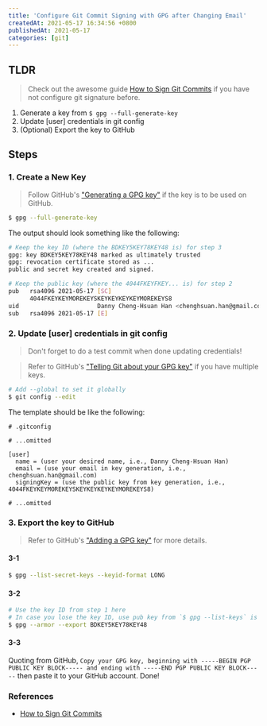 ```yaml
---
title: 'Configure Git Commit Signing with GPG after Changing Email'
createdAt: 2021-05-17 16:34:56 +0800
publishedAt: 2021-05-17
categories: [git]
---
```


## TLDR

> Check out the awesome guide [How to Sign Git Commits](https://merikan.com/2019/05/how-to-sign-git-commits/) if you have not configure git signature before.

1. Generate a key from `$ gpg --full-generate-key`
2. Update [user] credentials in git config
3. (Optional) Export the key to GitHub

## Steps

### 1. Create a New Key

> Follow GitHub's ["Generating a GPG key"](https://docs.github.com/en/github/authenticating-to-github/generating-a-new-gpg-key#generating-a-gpg-key) if the key is to be used on GitHub.

```sh
$ gpg --full-generate-key
```

The output should look something like the following:

```sh
# Keep the key ID (where the BDKEY5KEY78KEY48 is) for step 3
gpg: key BDKEY5KEY78KEY48 marked as ultimately trusted
gpg: revocation certificate stored as ...
public and secret key created and signed.

# Keep the public key (where the 4044FKEYFKEY... is) for step 2
pub   rsa4096 2021-05-17 [SC]
      4044FKEYKEYMOREKEYSKEYKEYKEYKEYMOREKEYS8
uid                      Danny Cheng-Hsuan Han <chenghsuan.han@gmail.com>
sub   rsa4096 2021-05-17 [E]
```

### 2. Update [user] credentials in git config

> Don't forget to do a test commit when done updating credentials!

> Refer to GitHub's ["Telling Git about your GPG key"](https://docs.github.com/en/github/authenticating-to-github/telling-git-about-your-signing-key#telling-git-about-your-gpg-key) if you have multiple keys.

```sh
# Add --global to set it globally
$ git config --edit
```

The template should be like the following:

```
# .gitconfig

# ...omitted

[user]
  name = (user your desired name, i.e., Danny Cheng-Hsuan Han)
  email = (use your email in key generation, i.e., chenghsuan.han@gmail.com)
  signingKey = (use the public key from key generation, i.e., 4044FKEYKEYMOREKEYSKEYKEYKEYKEYMOREKEYS8)

# ...omitted
```

### 3. Export the key to GitHub

> Refer to GitHub's ["Adding a GPG key"](https://docs.github.com/en/github/authenticating-to-github/adding-a-new-gpg-key-to-your-github-account#adding-a-gpg-key) for more details.

#### 3-1

```sh
$ gpg --list-secret-keys --keyid-format LONG
```

#### 3-2

```sh
# Use the key ID from step 1 here
# In case you lose the key ID, use pub key from `$ gpg --list-keys` is ok too
$ gpg --armor --export BDKEY5KEY78KEY48
```

#### 3-3

Quoting from GitHub, `Copy your GPG key, beginning with -----BEGIN PGP PUBLIC KEY BLOCK----- and ending with -----END PGP PUBLIC KEY BLOCK-----` then paste it to your GitHub account. Done!

### References

- [How to Sign Git Commits](https://merikan.com/2019/05/how-to-sign-git-commits/)
